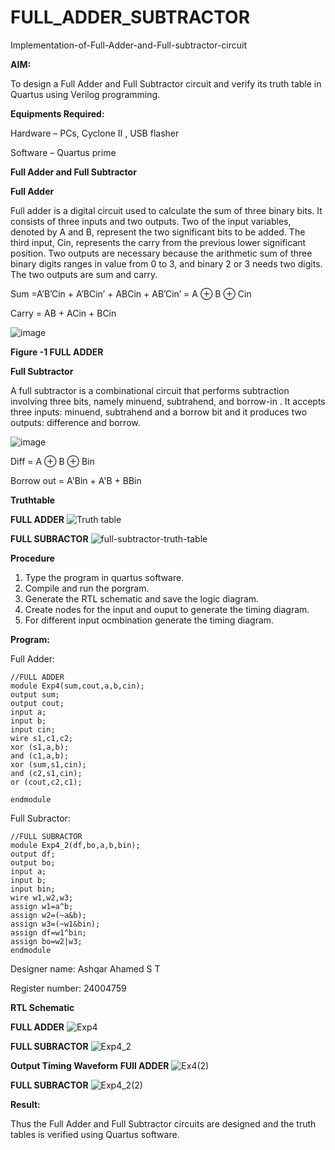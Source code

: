 # FULL_ADDER_SUBTRACTOR

Implementation-of-Full-Adder-and-Full-subtractor-circuit

**AIM:**

To design a Full Adder and Full Subtractor circuit and verify its truth table in Quartus using Verilog programming.

**Equipments Required:**

Hardware – PCs, Cyclone II , USB flasher

Software – Quartus prime

**Full Adder and Full Subtractor**

**Full Adder**

Full adder is a digital circuit used to calculate the sum of three binary bits. It consists of three inputs and two outputs. Two of the input variables, denoted by A and B, represent the two significant bits to be added. The third input, Cin, represents the carry from the previous lower significant position. Two outputs are necessary because the arithmetic sum of three binary digits ranges in value from 0 to 3, and binary 2 or 3 needs two digits. The two outputs are sum and carry.

Sum =A’B’Cin + A’BCin’ + ABCin + AB’Cin’ = A ⊕ B ⊕ Cin 

Carry = AB + ACin + BCin

![image](https://github.com/naavaneetha/FULL_ADDER_SUBTRACTOR/assets/154305477/0f30ba51-5ffb-4198-845f-18e054f675e7)

**Figure -1 FULL ADDER**

**Full Subtractor**

A full subtractor is a combinational circuit that performs subtraction involving three bits, namely minuend, subtrahend, and borrow-in . It accepts three inputs: minuend, subtrahend and a borrow bit and it produces two outputs: difference and borrow.

![image](https://github.com/naavaneetha/FULL_ADDER_SUBTRACTOR/assets/154305477/02b24f51-ab51-4304-9ad6-7b81ffc1ead5)

Diff = A ⊕ B ⊕ Bin 

Borrow out = A'Bin + A'B + BBin

**Truthtable**

**FULL ADDER**
![Truth table](https://github.com/user-attachments/assets/abd68121-225a-4a3c-befc-fd482d4b1fa6)

**FULL SUBRACTOR**
![full-subtractor-truth-table](https://github.com/user-attachments/assets/de3e8600-733b-4c14-9857-23d3f4eedb08)

**Procedure**
1. Type the program in quartus software.
2. Compile and run the porgram.
3. Generate the RTL schematic and save the logic diagram.
4. Create nodes for the input and ouput to generate the timing diagram.
5. For different input ocmbination generate the timing diagram.

**Program:**

Full Adder:
```
//FULL ADDER
module Exp4(sum,cout,a,b,cin);
output sum;
output cout;
input a;
input b;
input cin;
wire s1,c1,c2;
xor (s1,a,b);
and (c1,a,b);
xor (sum,s1,cin);
and (c2,s1,cin);
or (cout,c2,c1);

endmodule
```
Full Subractor:
```
//FULL SUBRACTOR
module Exp4_2(df,bo,a,b,bin);
output df;
output bo;
input a;
input b;
input bin;
wire w1,w2,w3;
assign w1=a^b;
assign w2=(~a&b);
assign w3=(~w1&bin);
assign df=w1^bin;
assign bo=w2|w3;
endmodule
```
Designer name: Ashqar Ahamed S T

Register number: 24004759

**RTL Schematic**

**FULL ADDER**
![Exp4](https://github.com/user-attachments/assets/dc6f482a-35ee-49b2-9d4d-e58d894daec0)

**FULL SUBRACTOR**
![Exp4_2](https://github.com/user-attachments/assets/4279f93a-a9f5-435b-a285-f7ab893780af)

**Output Timing Waveform**
**FUll ADDER**
![Ex4(2)](https://github.com/user-attachments/assets/a861dab1-1126-4a26-b313-af1f5ae01150)


**FULL SUBRACTOR**
![Exp4_2(2)](https://github.com/user-attachments/assets/47e7fa24-62e1-4c95-86f5-1859a5f511dd)



**Result:**

Thus the Full Adder and Full Subtractor circuits are designed and the truth tables is verified using Quartus software.



